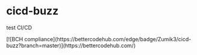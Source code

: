 # cicd-buzz
test CI/CD
<p>
[![BCH compliance](https://bettercodehub.com/edge/badge/Zumik3/cicd-buzz?branch=master)](https://bettercodehub.com/)
</p>
